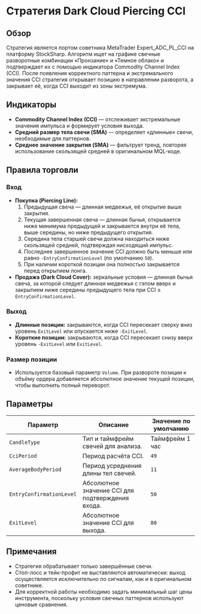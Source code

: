 # Стратегия Dark Cloud Piercing CCI

## Обзор
Стратегия является портом советника MetaTrader Expert_ADC_PL_CCI на платформу StockSharp. Алгоритм ищет на графике свечные разворотные комбинации «Пронзание» и «Темное облако» и подтверждает их с помощью индикатора Commodity Channel Index (CCI). После появления корректного паттерна и экстремального значения CCI стратегия открывает позицию в направлении разворота, а закрывает её, когда CCI выходит из зоны экстремума.

## Индикаторы
- **Commodity Channel Index (CCI)** — отслеживает экстремальные значения импульса и формирует условия выхода.
- **Средний размер тела свечи (SMA)** — определяет «длинные» свечи, необходимые для паттернов.
- **Среднее значение закрытия (SMA)** — фильтрует тренд, повторяя использование скользящей средней в оригинальном MQL-коде.

## Правила торговли
### Вход
- **Покупка (Piercing Line):**
  1. Предыдущая свеча — длинная медвежья, её открытие выше закрытия.
  2. Текущая завершенная свеча — длинная бычья, открывается ниже минимума предыдущей и закрывается внутри её тела, выше середины, но ниже предыдущего открытия.
  3. Середина тела старшей свечи должна находиться ниже скользящей средней, подтверждая нисходящий импульс.
  4. Последнее завершенное значение CCI должно быть меньше или равно `-EntryConfirmationLevel` (по умолчанию `50`).
  5. При наличии короткой позиции она полностью закрывается перед открытием лонга.
- **Продажа (Dark Cloud Cover):** зеркальные условия — длинная бычья свеча, за которой следует длинная медвежья с гэпом вверх и закрытием ниже середины предыдущего тела при CCI ≥ `EntryConfirmationLevel`.

### Выход
- **Длинные позиции:** закрываются, когда CCI пересекает сверху вниз уровень `ExitLevel` или опускается ниже `-ExitLevel`.
- **Короткие позиции:** закрываются, когда CCI пересекает снизу вверх уровень `-ExitLevel` или `ExitLevel`.

### Размер позиции
- Используется базовый параметр `Volume`. При развороте позиции к объёму ордера добавляется абсолютное значение текущей позиции, чтобы выполнить полный переворот.

## Параметры
| Параметр | Описание | Значение по умолчанию |
| --- | --- | --- |
| `CandleType` | Тип и таймфрейм свечей для анализа. | Таймфрейм 1 час |
| `CciPeriod` | Период расчёта CCI. | `49` |
| `AverageBodyPeriod` | Период усреднения длины тел свечей. | `11` |
| `EntryConfirmationLevel` | Абсолютное значение CCI для подтверждения входа. | `50` |
| `ExitLevel` | Абсолютное значение CCI для выхода. | `80` |

## Примечания
- Стратегия обрабатывает только завершённые свечи.
- Стоп-лосс и тейк-профит не выставляются автоматически: выход осуществляется исключительно по сигналам, как и в оригинальном советнике.
- Для корректной работы необходимо задать минимальный шаг цены инструмента, поскольку условия свечных паттернов используют ценовые сравнения.
